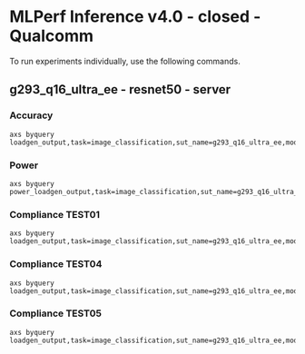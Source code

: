 
# MLPerf Inference v4.0 - closed - Qualcomm

To run experiments individually, use the following commands.

## g293_q16_ultra_ee - resnet50 - server

### Accuracy  

```
axs byquery loadgen_output,task=image_classification,sut_name=g293_q16_ultra_ee,model_name=resnet50,framework=kilt,device=qaic,collection_name=experiments_submission,loadgen_mode=AccuracyOnly,loadgen_scenario=Server,vc_set-
```

### Power 

```
axs byquery power_loadgen_output,task=image_classification,sut_name=g293_q16_ultra_ee,model_name=resnet50,framework=kilt,device=qaic,collection_name=experiments_submission,loadgen_mode=PerformanceOnly,loadgen_compliance_test-,loadgen_scenario=Server,vc_set-,loadgen_target_qps=575000
```

### Compliance TEST01

```
axs byquery loadgen_output,task=image_classification,sut_name=g293_q16_ultra_ee,model_name=resnet50,framework=kilt,device=qaic,collection_name=experiments_submission,loadgen_mode=PerformanceOnly,loadgen_compliance_test=TEST01,loadgen_scenario=Server,vc_set-,loadgen_target_qps=575000
```

### Compliance TEST04

```
axs byquery loadgen_output,task=image_classification,sut_name=g293_q16_ultra_ee,model_name=resnet50,framework=kilt,device=qaic,collection_name=experiments_submission,loadgen_mode=PerformanceOnly,loadgen_compliance_test=TEST04,loadgen_scenario=Server,vc_set-,loadgen_target_qps=575000
```

### Compliance TEST05

```
axs byquery loadgen_output,task=image_classification,sut_name=g293_q16_ultra_ee,model_name=resnet50,framework=kilt,device=qaic,collection_name=experiments_submission,loadgen_mode=PerformanceOnly,loadgen_compliance_test=TEST05,loadgen_scenario=Server,vc_set-,loadgen_target_qps=575000
```

